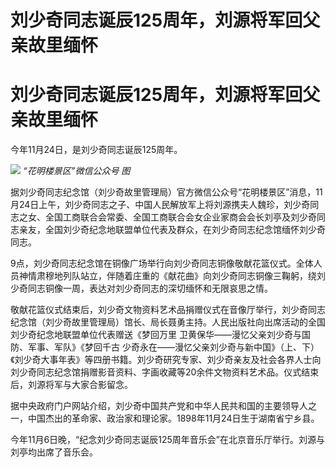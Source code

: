 # 刘少奇同志诞辰125周年，刘源将军回父亲故里缅怀

# 刘少奇同志诞辰125周年，刘源将军回父亲故里缅怀

今年11月24日，是刘少奇同志诞辰125周年。

![](https://inews.gtimg.com/om_bt/OhK01bWz_jMc2xDj7EwXdBUejdvaCHyDqKaoZH21ZtMTEAA/1000)
_“花明楼景区”微信公众号 图_

据刘少奇同志纪念馆（刘少奇故里管理局）官方微信公众号“花明楼景区”消息，11月24日上午，刘少奇同志之子、中国人民解放军上将刘源携夫人魏珍，刘少奇同志之女、全国工商联合会常委、全国工商联合会女企业家商会会长刘亭及刘少奇同志亲友，全国刘少奇纪念地联盟单位代表及群众，在刘少奇同志纪念馆缅怀刘少奇同志。

9点，刘少奇同志纪念馆在铜像广场举行向刘少奇同志铜像敬献花篮仪式。全体人员神情肃穆地列队站立，伴随着庄重的《献花曲》向刘少奇同志铜像三鞠躬，绕刘少奇同志铜像一周，表达对刘少奇同志的深切缅怀和无限哀思之情。

敬献花篮仪式结束后，刘少奇文物资料艺术品捐赠仪式在音像厅举行，刘少奇同志纪念馆（刘少奇故里管理局）馆长、局长聂勇主持。人民出版社向出席活动的全国刘少奇纪念地联盟单位代表赠送《梦回万里
卫黄保华——漫忆父亲刘少奇与国防、军事、军队》《梦回千古
少奇永在——漫忆父亲刘少奇与新中国》（上、下）《刘少奇大事年表》等四册书籍。刘少奇研究专家、刘少奇亲友及社会各界人士向刘少奇同志纪念馆捐赠影音资料、字画收藏等20余件文物资料艺术品。仪式结束后，刘源将军与大家合影留念。

据中央政府门户网站介绍，刘少奇中国共产党和中华人民共和国的主要领导人之一，中国杰出的革命家、政治家和理论家。1898年11月24日生于湖南省宁乡县。

今年11月6日晚，“纪念刘少奇同志诞辰125周年音乐会”在北京音乐厅举行。刘源与刘亭均出席了音乐会。

